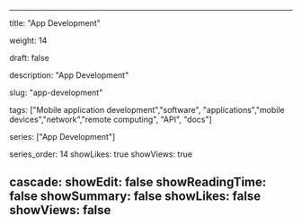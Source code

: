 ---

title: "App Development"

weight: 14

draft: false

description: "App Development"

slug: "app-development"

tags: ["Mobile application development","software", "applications","mobile devices","network","remote computing", "API", "docs"]

series: ["App Development"]

series_order: 14
showLikes: true
showViews: true

cascade:
  showEdit: false
  showReadingTime: false
  showSummary: false
  showLikes: false
  showViews: false
---